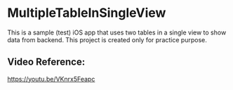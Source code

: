 # MultipleTableInSingleView
This is a sample (test) iOS app that uses two tables in a single view to show data from backend.
This project is created only for practice purpose. 

## Video Reference:
https://youtu.be/VKnrx5Feapc
